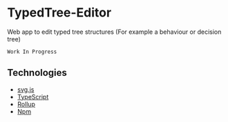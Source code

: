 ﻿# TypedTree-Editor
Web app to edit typed tree structures (For example a behaviour or decision tree)

`Work In Progress`

## Technologies
* [svg.js](https://github.com/svgdotjs/svg.js/)
* [TypeScript](https://github.com/Microsoft/TypeScript)
* [Rollup](https://github.com/rollup/rollup)
* [Npm](https://github.com/npm/cli)
